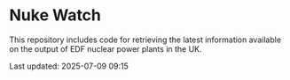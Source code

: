# Nuke Watch

This repository includes code for retrieving the latest information available on the output of EDF nuclear power plants in the UK.

Last updated: 2025-07-09 09:15